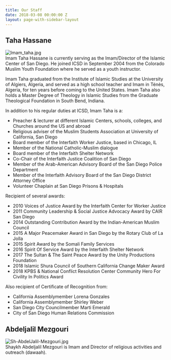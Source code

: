 ```yaml
---
title: Our Staff
date: 2018-03-08 00:00:00 Z
layout: page-with-sidebar-layout
---
```


## Taha Hassane
![Imam_taha.jpg]({{site.baseurl}}/media/Imam_taha.jpg)  
Imam Taha Hassane is currently serving as the Imam/Director of the Islamic Center of San Diego. He joined ICSD in September 2004 from the Colorado Muslim Youth Foundation where he served as a youth instructor.

Imam Taha graduated from the Institute of Islamic Studies at the University of Algiers, Algeria, and served as a high school teacher and Imam in Ténès, Algeria, for ten years before coming to the United States. Imam Taha also holds a Master Degree of Theology in Islamic Studies from the Graduate Theological Foundation in South Bend, Indiana.

In addition to his regular duties at ICSD, Imam Taha is a:
- Preacher & lecturer at different Islamic Centers, schools, colleges, and Churches around the US and abroad  
- Religious adviser of the Muslim Students Association at University of California, San Diego  
- Board member of the Interfaith Worker Justice, based in Chicago, IL  
- Member of the National Catholic-Muslim dialogue  
- Board member of the Interfaith Shelter Network  
- Co-Chair of the Interfaith Justice Coalition of San Diego  
- Member of the Arab-American Advisory Board of the San Diego Police Department  
- Member of the Interfaith Advisory Board of the San Diego District Attorney Office  
- Volunteer Chaplain at San Diego Prisons & Hospitals

Recipient of several awards:
- 2010 Voices of Justice Award by the Interfaith Center for Worker Justice  
- 2011 Community Leadership & Social Justice Advocacy Award by CAIR San Diego  
- 2014 Outstanding Contribution Award by the Indian-American Muslim Council  
- 2015 A Major Peacemaker Award in San Diego by the Rotary Club of La Jolla  
- 2015 Spirit Award by the Somali Family Services  
- 2016 Spirit Of Service Award by the Interfaith Shelter Network  
- 2017 The Sultan & The Saint Peace Award by the Unity Productions Foundation  
- 2018 Islamic Shura Council of Southern California Change Maker Award  
- 2018 KPBS & National Conflict Resolution Center Community Hero For Civility In Politics Award

Also recipient of Certificate of Recognition from: 
- California Assemblymember Lorena Gonzales    
- California Assemblymember Shirley Weber  
- San Diego City Councilmember Marti Emerald  
- City of San Diego Human Relations Commission


## Abdeljalil Mezgouri
![Sh-AbdelJalil-Mezgouri.jpg]({{site.baseurl}}/media/Sh-AbdelJalil-Mezgouri.jpg)  
Shaykh Abdeljalil Mezgouri is Imam and Director of religious activities and outreach (dawaah). 



